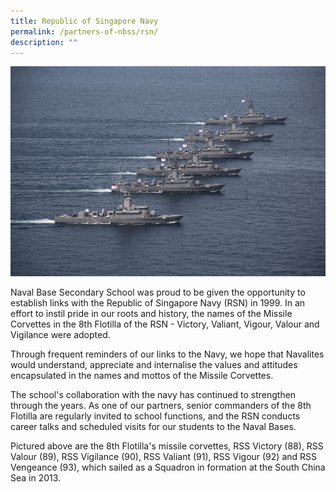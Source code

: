 ```yaml
---
title: Republic of Singapore Navy
permalink: /partners-of-nbss/rsn/
description: ""
---
```

<img src="/images/rsn.jpg">
<p>Naval Base Secondary School was proud to be given the opportunity to establish links with the Republic of Singapore Navy (RSN) in 1999. In an effort to instil pride in our roots and history, the names of the Missile Corvettes in the 8th Flotilla of the RSN - Victory, Valiant, Vigour, Valour and Vigilance were adopted. 
	
Through frequent reminders of our links to the Navy, we hope that Navalites would understand, appreciate and internalise the values and attitudes encapsulated in the names and mottos of the Missile Corvettes. 
	
The school's collaboration with the navy has continued to strengthen through the years. As one of our partners, senior commanders of the 8th Flotilla are regularly invited to school functions, and the RSN conducts career talks and scheduled visits for our students to the Naval Bases.
	
Pictured above are the 8th Flotilla's missile corvettes, RSS Victory (88), RSS Valour (89), RSS Vigilance (90), RSS Valiant (91), RSS Vigour (92) and RSS Vengeance (93), which sailed as a Squadron in formation at the South China Sea in 2013.</p>